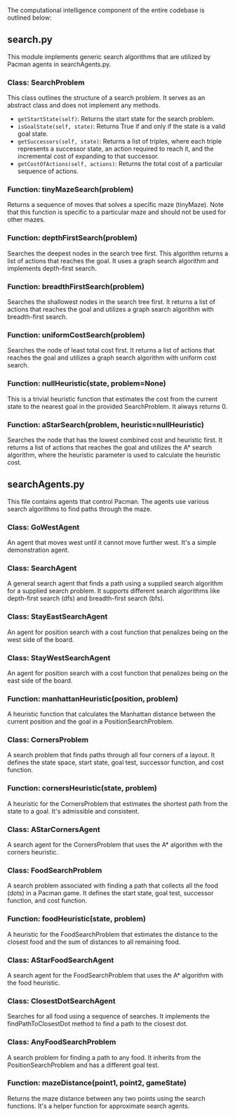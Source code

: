 <!DOCTYPE html>
<html lang="en">
<head>
<meta charset="UTF-8">
<meta name="viewport" content="width=device-width, initial-scale=1.0">
</head>
<body>
<p>The computational intelligence component of the entire codebase is outlined below:</p>

<h2>search.py</h2>

<p>This module implements generic search algorithms that are utilized by Pacman agents in searchAgents.py.</p>

<h3>Class: SearchProblem</h3>

<p>This class outlines the structure of a search problem. It serves as an abstract class and does not implement any methods.</p>

<ul>
  <li><code>getStartState(self)</code>: Returns the start state for the search problem.</li>
  <li><code>isGoalState(self, state)</code>: Returns True if and only if the state is a valid goal state.</li>
  <li><code>getSuccessors(self, state)</code>: Returns a list of triples, where each triple represents a successor state, an action required to reach it, and the incremental cost of expanding to that successor.</li>
  <li><code>getCostOfActions(self, actions)</code>: Returns the total cost of a particular sequence of actions.</li>
</ul>

<h3>Function: tinyMazeSearch(problem)</h3>

<p>Returns a sequence of moves that solves a specific maze (tinyMaze). Note that this function is specific to a particular maze and should not be used for other mazes.</p>

<h3>Function: depthFirstSearch(problem)</h3>

<p>Searches the deepest nodes in the search tree first. This algorithm returns a list of actions that reaches the goal. It uses a graph search algorithm and implements depth-first search.</p>

<h3>Function: breadthFirstSearch(problem)</h3>

<p>Searches the shallowest nodes in the search tree first. It returns a list of actions that reaches the goal and utilizes a graph search algorithm with breadth-first search.</p>

<h3>Function: uniformCostSearch(problem)</h3>

<p>Searches the node of least total cost first. It returns a list of actions that reaches the goal and utilizes a graph search algorithm with uniform cost search.</p>

<h3>Function: nullHeuristic(state, problem=None)</h3>

<p>This is a trivial heuristic function that estimates the cost from the current state to the nearest goal in the provided SearchProblem. It always returns 0.</p>

<h3>Function: aStarSearch(problem, heuristic=nullHeuristic)</h3>

<p>Searches the node that has the lowest combined cost and heuristic first. It returns a list of actions that reaches the goal and utilizes the A* search algorithm, where the heuristic parameter is used to calculate the heuristic cost.</p>

<h2>searchAgents.py</h2>

<p>This file contains agents that control Pacman. The agents use various search algorithms to find paths through the maze.</p>

<h3>Class: GoWestAgent</h3>

<p>An agent that moves west until it cannot move further west. It's a simple demonstration agent.</p>

<h3>Class: SearchAgent</h3>

<p>A general search agent that finds a path using a supplied search algorithm for a supplied search problem. It supports different search algorithms like depth-first search (dfs) and breadth-first search (bfs).</p>

<h3>Class: StayEastSearchAgent</h3>

<p>An agent for position search with a cost function that penalizes being on the west side of the board.</p>

<h3>Class: StayWestSearchAgent</h3>

<p>An agent for position search with a cost function that penalizes being on the east side of the board.</p>

<h3>Function: manhattanHeuristic(position, problem)</h3>

<p>A heuristic function that calculates the Manhattan distance between the current position and the goal in a PositionSearchProblem.</p>

<h3>Class: CornersProblem</h3>

<p>A search problem that finds paths through all four corners of a layout. It defines the state space, start state, goal test, successor function, and cost function.</p>

<h3>Function: cornersHeuristic(state, problem)</h3>

<p>A heuristic for the CornersProblem that estimates the shortest path from the state to a goal. It's admissible and consistent.</p>

<h3>Class: AStarCornersAgent</h3>

<p>A search agent for the CornersProblem that uses the A* algorithm with the corners heuristic.</p>

<h3>Class: FoodSearchProblem</h3>

<p>A search problem associated with finding a path that collects all the food (dots) in a Pacman game. It defines the start state, goal test, successor function, and cost function.</p>

<h3>Function: foodHeuristic(state, problem)</h3>

<p>A heuristic for the FoodSearchProblem that estimates the distance to the closest food and the sum of distances to all remaining food.</p>

<h3>Class: AStarFoodSearchAgent</h3>

<p>A search agent for the FoodSearchProblem that uses the A* algorithm with the food heuristic.</p>

<h3>Class: ClosestDotSearchAgent</h3>

<p>Searches for all food using a sequence of searches. It implements the findPathToClosestDot method to find a path to the closest dot.</p>

<h3>Class: AnyFoodSearchProblem</h3>

<p>A search problem for finding a path to any food. It inherits from the PositionSearchProblem and has a different goal test.</p>

<h3>Function: mazeDistance(point1, point2, gameState)</h3>

<p>Returns the maze distance between any two points using the search functions. It's a helper function for approximate search agents.</p>

</body>
</html>
